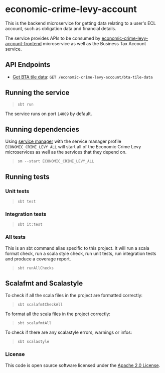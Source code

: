 # economic-crime-levy-account

This is the backend microservice for getting data relating to a user's ECL account, such as obligation data and
financial details.

The service provides APIs to be consumed
by [economic-crime-levy-account-frontend](https://github.com/hmrc/economic-crime-levy-account-frontend) microservice as
well as the Business Tax Account service.

## API Endpoints

- [Get BTA tile data](api-docs/get-bta-tile-data.md): `GET /economic-crime-levy-account/bta-tile-data`

## Running the service

> `sbt run`

The service runs on port `14009` by default.

## Running dependencies

Using [service manager](https://github.com/hmrc/service-manager)
with the service manager profile `ECONOMIC_CRIME_LEVY_ALL` will start
all of the Economic Crime Levy microservices as well as the services
that they depend on.

> `sm --start ECONOMIC_CRIME_LEVY_ALL`

## Running tests

### Unit tests

> `sbt test`

### Integration tests

> `sbt it:test`

### All tests

This is an sbt command alias specific to this project. It will run a scala format
check, run a scala style check, run unit tests, run integration tests and produce a coverage report.
> `sbt runAllChecks`

## Scalafmt and Scalastyle

To check if all the scala files in the project are formatted correctly:
> `sbt scalafmtCheckAll`

To format all the scala files in the project correctly:
> `sbt scalafmtAll`

To check if there are any scalastyle errors, warnings or infos:
> `sbt scalastyle`

### License

This code is open source software licensed under
the [Apache 2.0 License]("http://www.apache.org/licenses/LICENSE-2.0.html").